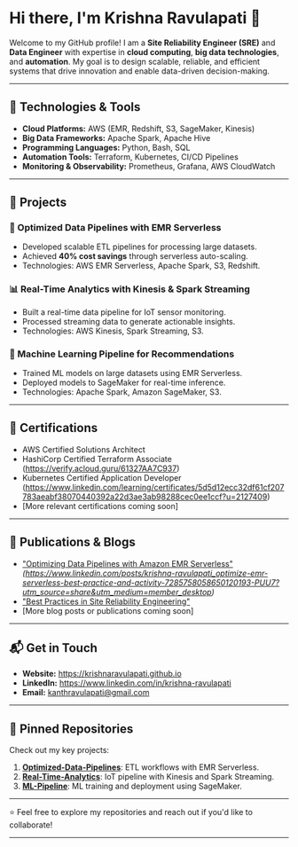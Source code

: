 # Hi there, I'm Krishna Ravulapati 👋

Welcome to my GitHub profile! I am a **Site Reliability Engineer (SRE)** and **Data Engineer** with expertise in **cloud computing**, **big data technologies**, and **automation**. My goal is to design scalable, reliable, and efficient systems that drive innovation and enable data-driven decision-making.

---

## 🔧 **Technologies & Tools**
- **Cloud Platforms:** AWS (EMR, Redshift, S3, SageMaker, Kinesis)
- **Big Data Frameworks:** Apache Spark, Apache Hive
- **Programming Languages:** Python, Bash, SQL
- **Automation Tools:** Terraform, Kubernetes, CI/CD Pipelines
- **Monitoring & Observability:** Prometheus, Grafana, AWS CloudWatch

---

## 📂 **Projects**
### 🚀 Optimized Data Pipelines with EMR Serverless
- Developed scalable ETL pipelines for processing large datasets.
- Achieved **40% cost savings** through serverless auto-scaling.
- Technologies: AWS EMR Serverless, Apache Spark, S3, Redshift.

### 📊 Real-Time Analytics with Kinesis & Spark Streaming
- Built a real-time data pipeline for IoT sensor monitoring.
- Processed streaming data to generate actionable insights.
- Technologies: AWS Kinesis, Spark Streaming, S3.

### 🤖 Machine Learning Pipeline for Recommendations
- Trained ML models on large datasets using EMR Serverless.
- Deployed models to SageMaker for real-time inference.
- Technologies: Apache Spark, Amazon SageMaker, S3.

---

## 📜 **Certifications**
- AWS Certified Solutions Architect
- HashiCorp Certified Terraform Associate (https://verify.acloud.guru/61327AA7C937)
- Kubernetes Certified Application Developer (https://www.linkedin.com/learning/certificates/5d5d12ecc32df61cf207783aeabf38070440392a22d3ae3ab98288cec0ee1ccf?u=2127409)
- [More relevant certifications coming soon]

---

## 📝 **Publications & Blogs**
- ["Optimizing Data Pipelines with Amazon EMR Serverless"](https://linkedin.com) *(https://www.linkedin.com/posts/krishna-ravulapati_optimize-emr-serverless-best-practice-and-activity-7285758058650120193-PUU7?utm_source=share&utm_medium=member_desktop)*
- ["Best Practices in Site Reliability Engineering"](https://medium.com)
- [More blog posts or publications coming soon]

---

## 📬 **Get in Touch**
- **Website:** https://krishnaravulapati.github.io
- **LinkedIn:** https://www.linkedin.com/in/krishna-ravulapati
- **Email:** kanthravulapati@gmail.com

---

## 🌟 **Pinned Repositories**
Check out my key projects:
1. **[Optimized-Data-Pipelines](https://github.com/krishnaravulapati/optimized_data_pipeline)**: ETL workflows with EMR Serverless.
2. **[Real-Time-Analytics](https://github.com/krishnaravulapati/real_time_analytics)**: IoT pipeline with Kinesis and Spark Streaming.
3. **[ML-Pipeline](https://github.com/krishnaravulapati/machine_learning_pipelines)**: ML training and deployment using SageMaker.

---

⭐ Feel free to explore my repositories and reach out if you'd like to collaborate!

---
